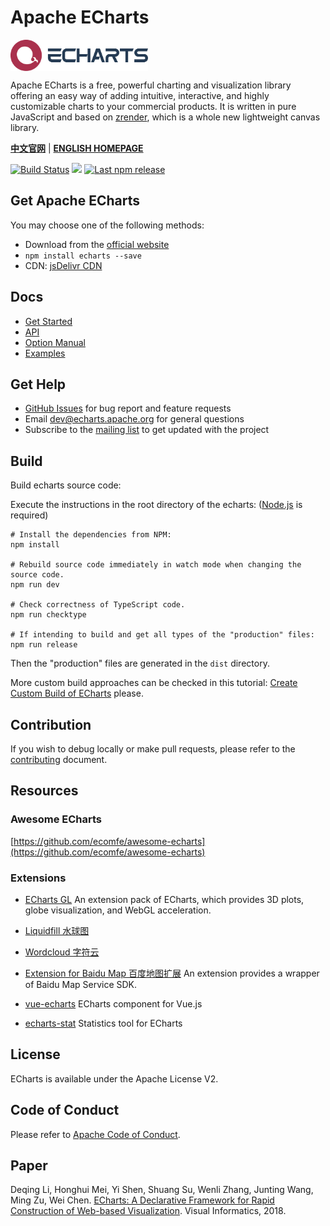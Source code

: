 # Apache ECharts

<a href="https://echarts.apache.org/">
    <img style="vertical-align: top;" src="./asset/logo.png?raw=true" alt="logo" height="50px">
</a>

Apache ECharts is a free, powerful charting and visualization library offering an easy way of adding intuitive, interactive, and highly customizable charts to your commercial products. It is written in pure JavaScript and based on <a href="https://github.com/ecomfe/zrender">zrender</a>, which is a whole new lightweight canvas library.

**[中文官网](https://echarts.apache.org/zh/index.html)** | **[ENGLISH HOMEPAGE](https://echarts.apache.org/en/index.html)**

[![Build Status](https://travis-ci.org/apache/echarts.svg?branch=master)](https://travis-ci.org/apache/echarts) [![](https://img.shields.io/npm/dw/echarts.svg?label=npm%20downloads&style=flat)](https://www.npmjs.com/package/echarts) [![Last npm release](https://img.shields.io/npm/v/echarts)](https://www.npmjs.com/package/echarts)

## Get Apache ECharts

You may choose one of the following methods:

+ Download from the [official website](https://echarts.apache.org/download.html)
+ `npm install echarts --save`
+ CDN: [jsDelivr CDN](https://www.jsdelivr.com/package/npm/echarts?path=dist)

## Docs

+ [Get Started](https://echarts.apache.org/handbook)
+ [API](https://echarts.apache.org/api.html)
+ [Option Manual](https://echarts.apache.org/option.html)
+ [Examples](https://echarts.apache.org/examples)

## Get Help

+ [GitHub Issues](https://github.com/apache/echarts/issues) for bug report and feature requests
+ Email [dev@echarts.apache.org](mailto:dev@echarts.apache.org) for general questions
+ Subscribe to the [mailing list](https://echarts.apache.org/en/maillist.html) to get updated with the project

## Build

Build echarts source code:

Execute the instructions in the root directory of the echarts:
([Node.js](https://nodejs.org) is required)

```shell
# Install the dependencies from NPM:
npm install

# Rebuild source code immediately in watch mode when changing the source code.
npm run dev

# Check correctness of TypeScript code.
npm run checktype

# If intending to build and get all types of the "production" files:
npm run release
```

Then the "production" files are generated in the `dist` directory.

More custom build approaches can be checked in this tutorial: [Create Custom Build of ECharts](https://echarts.apache.org/en/tutorial.html#Create%20Custom%20Build%20of%20ECharts) please.

## Contribution

If you wish to debug locally or make pull requests, please refer to the [contributing](https://github.com/apache/echarts/blob/master/CONTRIBUTING.md) document.

## Resources

### Awesome ECharts

[https://github.com/ecomfe/awesome-echarts](https://github.com/ecomfe/awesome-echarts)

### Extensions

+ [ECharts GL](https://github.com/ecomfe/echarts-gl) An extension pack of ECharts, which provides 3D plots, globe visualization, and WebGL acceleration.

+ [Liquidfill 水球图](https://github.com/ecomfe/echarts-liquidfill)

+ [Wordcloud 字符云](https://github.com/ecomfe/echarts-wordcloud)

+ [Extension for Baidu Map 百度地图扩展](https://github.com/apache/echarts/tree/master/extension-src/bmap) An extension provides a wrapper of Baidu Map Service SDK.

+ [vue-echarts](https://github.com/ecomfe/vue-echarts) ECharts component for Vue.js

+ [echarts-stat](https://github.com/ecomfe/echarts-stat) Statistics tool for ECharts

## License

ECharts is available under the Apache License V2.

## Code of Conduct

Please refer to [Apache Code of Conduct](https://www.apache.org/foundation/policies/conduct.html).

## Paper

Deqing Li, Honghui Mei, Yi Shen, Shuang Su, Wenli Zhang, Junting Wang, Ming Zu, Wei Chen.
[ECharts: A Declarative Framework for Rapid Construction of Web-based Visualization](https://www.sciencedirect.com/science/article/pii/S2468502X18300068).
Visual Informatics, 2018.
